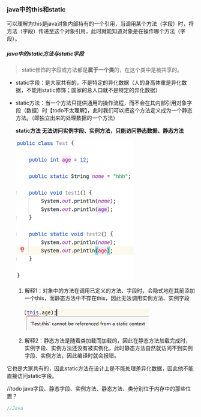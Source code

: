 ### java中的this和static

可以理解为this是java对象内部持有的一个引用，当调用某个方法（字段）时，将方法（字段）传递至这个对象引用，此时就能知道对象是在操作哪个方法（字段）。



##### java中的static方法与static字段

> static修饰的字段或方法都是**属于一个类**的，在这个类中是被共享的。

 - static字段：是大家共有的，不是特定的异化数据（人的身高体重是异化数据，不能用static修饰；国家的总人口就不是特定的异化数据）

 - static方法：当一个方法只提供通用的操作流程，而不会在其内部引用对象字段（数据）时【todo不太理解】，此时我们可以把这个方法定义成为一个静态方法。（即独立出来的处理数据的一个方法）

   

   **static方法 无法访问实例字段、实例方法，只能访问静态数据、静态方法**

   ![1631844300666](..\img\1631844300666.png)

   1. 解释1：对象中的方法在调用已定义的方法、字段时，会隐式地在其前添加一个this，而静态方法中不存在this，因此无法调用实例方法、实例字段

      ![1631844415209](..\img\1631844415209.png)

   2. 解释2：静态方法是随着类加载而加载的，因此在静态方法加载完成时，实例字段、实例方法还没有被实例化，此时静态方法自然就访问不到实例字段、实例方法，因此编译时就会报错。



它也是大家共有的，因此static方法在设计上是不能处理差异化数据，因此他不能直接访问static字段。

//todo java字段、静态字段、实例方法、静态方法、类分别位于内存中的那些位置？

~~~ java
//Java
~~~

